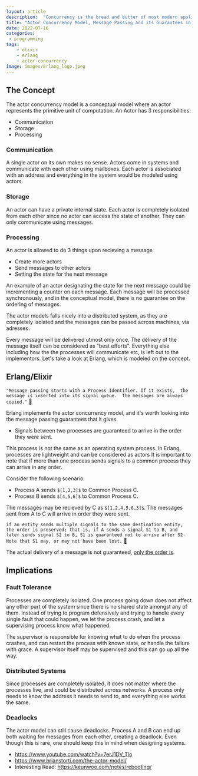 ```yaml
---
layout: article
description:  "Concurrency is the bread and butter of most modern applications, and it is important to consider the different models which can model and solve the problems that concurrency brings, apart from threads and locks."
title: "Actor Concurrency Model, Message Passing and its Guarantees in Erlang/Elixir"
date: 2022-07-16
categories:
 - programming
tags: 
    - elixir
    - erlang
    - actor-concurrency
image: images/Erlang_logo.jpeg
---
```


## The Concept

The actor concurrency model is a conceptual model where an actor represents the primitive unit of computation.
An Actor has 3 responsibilities: 

 - Communication
 - Storage
 - Processing

### Communication
A single actor on its own makes no sense. Actors come in systems and communicate with each other using mailboxes. Each actor is associated with an address and everything in the system would be modeled using actors.

### Storage

An actor can have a private internal state. Each actor is completely isolated from each other since no actor can access the state of another. They can only communicate using messages.

### Processing

An actor is allowed to do 3 things upon recieving a message

- Create more actors
- Send messages to other actors
- Setting the state for the next message

An example of an actor designating the state for the next message could be incrementing a counter on each message. Each message will be processed synchronously, and in the conceptual model, there is no guarantee on the ordering of messages.

The actor models falls nicely into a distributed system, as they are completely isolated and the messages can be passed across machines, via adresses. 

Every message will be delivered utmost only once. The delivery of the message itself can be considered as "best efforts". Everything else including how the the processes will communicate etc, is left out to the implementors. Let's take a look at Erlang, which is modeled on the concept.

## Erlang/Elixir

`
"Message passing starts with a Process Identifier. If it exists, 
the message is inserted into its signal queue. 
The messages are always copied."
`
[🔗](https://www.erlang.org/blog/message-passing/)

Erlang implements the actor concurrency model, and it's worth looking into the message passing guarantees that it gives.
 - Signals between two processes are guaranteed to arrive in the order they were sent.

This process is not the same as an operating system process. In Erlang, processes are lightweight and can be considered as actors
It is important to note that if more than one process sends signals to a common process they can arrive in any order.

Consider the following scenario: 

- Process A sends `$[1,2,3]$` to Common Process C.
- Process B sends `$[4,5,6]$` to Common Process C.

The messages may be recieved by C as `$[1,2,4,5,6,3]$`. The messages sent from A to C will arrive in order they were sent.

`
if an entity sends multiple signals to the same destination entity, the order is preserved; that is, if A sends a signal S1 to B, and later sends signal S2 to B, S1 is guaranteed not to arrive after S2. Note that S1 may, or may not have been lost.
` [🔗](https://www.erlang.org/doc/reference_manual/processes.html#signal-delivery)

The actual delivery of a message is not guaranteed, [only the order is](https://www.erlang.org/faq/academic.html#idm1231). 

## Implications

### Fault Tolerance

Processes are completely isolated. One process going down does not affect any other part of the system since there is no shared state amongst any of them. 
Instead of trying to program defensively and trying to handle every single fault that could happen, we let the process crash, and let a supervising process know what happened.

The supervisor is responsible for knowing what to do when the process crashes, and can restart the process with known state, or handle the failure with grace. 
A supervisor itself may be supervised and this can go up all the way.

### Distributed Systems

Since processes are completely isolated, it does not matter where the processes live, and could be distributed across networks. A process only needs to know the address it needs to send to, and everything else works the same.

### Deadlocks
The actor model can still cause deadlocks. Process A and B can end up both waiting for messages from each other, creating a deadlock. Even though this is rare, one should keep this in mind when designing systems.

- https://www.youtube.com/watch?v=7erJ1DV_Tlo 
- https://www.brianstorti.com/the-actor-model/ 
- Interesting Read: https://keunwoo.com/notes/rebooting/ 
